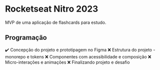 # Rocketseat Nitro 2023

MVP de uma aplicação de flashcards para estudo.

## Programação

✔️ Concepção do projeto e prototipagem no Figma
❌ Estrutura do projeto - monorepo e tokens
❌ Componentes com acessibilidade e composição
❌ Micro-interações e animações
❌ Finalizando projeto e desafio
